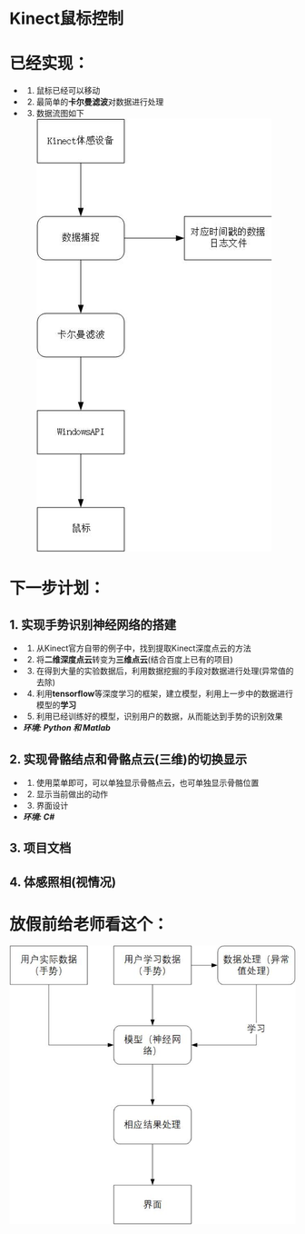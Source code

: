 # Kinect鼠标控制
# 已经实现：
- 1. 鼠标已经可以移动
- 2. 最简单的**卡尔曼滤波**对数据进行处理
- 3. 数据流图如下
![](鼠标的数据流图.jpg)
# 下一步计划：
## 1. 实现手势识别神经网络的搭建
- 1. 从Kinect官方自带的例子中，找到提取Kinect深度点云的方法
- 2. 将**二维深度点云**转变为**三维点云**(结合百度上已有的项目)
- 3. 在得到大量的实验数据后，利用数据挖掘的手段对数据进行处理(异常值的去除)
- 4. 利用**tensorflow**等深度学习的框架，建立模型，利用上一步中的数据进行模型的**学习**
- 5. 利用已经训练好的模型，识别用户的数据，从而能达到手势的识别效果
- ***环境: Python 和 Matlab***

## 2. 实现骨骼结点和骨骼点云(三维)的切换显示
- 1. 使用菜单即可，可以单独显示骨骼点云，也可单独显示骨骼位置
- 2. 显示当前做出的动作
- 3. 界面设计 
- ***环境: C#***

## 3. 项目文档
## 4. 体感照相(视情况)

# 放假前给老师看这个：
![](深度点云的动作识别学习数据流图.jpg)